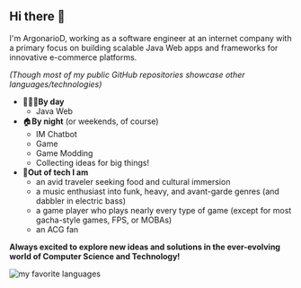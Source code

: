 ## Hi there 👋

I'm ArgonarioD, working as a software engineer at an internet company with a primary focus on building scalable Java Web apps and frameworks for innovative e-commerce platforms.

_(Though most of my public GitHub repositories showcase other languages/technologies)_

- 👨🏻‍💻**By day**
  - Java Web
- 🏠**By night** (or weekends, of course)
  - IM Chatbot
  - Game
  - Game Modding
  - Collecting ideas for big things!
- 🌱**Out of tech I am**
  - an avid traveler seeking food and cultural immersion
  - a music enthusiast into funk, heavy, and avant-garde genres (and dabbler in electric bass)
  - a game player who plays nearly every type of game (except for most gacha-style games, FPS, or MOBAs)
  - an ACG fan

**Always excited to explore new ideas and solutions in the ever-evolving world of Computer Science and Technology!**

![my favorite languages](https://github-readme-stats.vercel.app/api/top-langs/?username=ArgonarioD&layout=compact&langs_count=50&size_weight=0.7&count_weight=0.3)
